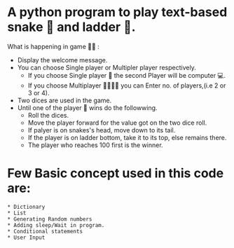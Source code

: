 # A python program to play text-based snake 🐍 and ladder 🎲.

What is happening in game 🐌🎲 : 
* Display the welcome message.
* You can choose Single player or Multipler player respectively.
    * If you choose Single player 🧑‍ the second Player will be computer 💻.
    * If you choose Multiplayer 👨‍👨‍👦‍👦 you can Enter no. of players,(i.e 2 or 3 or 4).
* Two dices are used in the game.
* Until one of the player 🤠 wins do the followwing.
    * Roll the dices.
    * Move the player forward for the value got on the two dice roll.
    * If palyer is on snakes's head, move down to its tail.
    * If the player is on ladder bottom, take it to its top, else remains there.
    * The player who reaches 100 first is the winner.


# Few Basic concept used in this code are:
    * Dictionary
    * List
    * Generating Random numbers
    * Adding sleep/Wait in program.
    * Conditional statements
    * User Input

